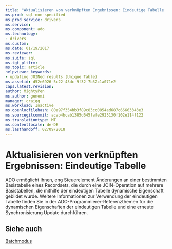 ```yaml
---
title: "Aktualisieren von verknüpften Ergebnissen: Eindeutige Tabelle | Microsoft Docs"
ms.prod: sql-non-specified
ms.prod_service: drivers
ms.service: 
ms.component: ado
ms.technology:
- drivers
ms.custom: 
ms.date: 01/19/2017
ms.reviewer: 
ms.suite: sql
ms.tgt_pltfrm: 
ms.topic: article
helpviewer_keywords:
- updating JOINed results (Unique Table)
ms.assetid: d52e6926-5c22-43dc-9f32-7b32c1a071e2
caps.latest.revision: 
author: MightyPen
ms.author: genemi
manager: craigg
ms.workload: Inactive
ms.openlocfilehash: 80a97f354bb3f89c83cc0854ad687c66663343e3
ms.sourcegitcommit: acab4bcab1385d645fafe2925130f102e114f122
ms.translationtype: MT
ms.contentlocale: de-DE
ms.lasthandoff: 02/09/2018
---
```

# <a name="updating-joined-results-unique-table"></a>Aktualisieren von verknüpften Ergebnissen: Eindeutige Tabelle
ADO ermöglicht Ihnen, eng Steuerelement Änderungen an einer bestimmten Basistabelle eines Recordsets, die durch eine JOIN-Operation auf mehrere Basistabellen, die mithilfe der eindeutigen Tabelle dynamische Eigenschaft gebildet wurde. Weitere Informationen zur Verwendung der eindeutigen Tabelle finden Sie in der ADO-Programmierer-Referenzthemen für die dynamischen Eigenschaften der eindeutigen Tabelle und eine erneute Synchronisierung Update durchführen.  
  
## <a name="see-also"></a>Siehe auch  
 [Batchmodus](../../../ado/guide/data/batch-mode.md)
